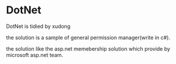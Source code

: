 DotNet
======
DotNet is tidied by xudong

the solution is a sample of general permission manager(write in c#).

the solution like  the asp.net memebership solution which provide by microsoft asp.net team. 
